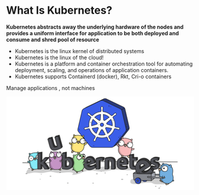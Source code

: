 # What Is Kubernetes?

**Kubernetes abstracts away the underlying hardware of the nodes and provides a uniform interface for application to be both deployed and consume and shred pool of resource** 



* Kubernetes is the linux kernel of distributed systems
* Kubernetes is the linux of the cloud!
* Kubernetes is a platform and container orchestration tool for automating deployment, scaling, and operations of application containers.
* Kubernetes supports Containerd \(docker\), Rkt, Cri-o containers

Manage applications , not machines

![](.gitbook/assets/kubernetes_gopher.png)

